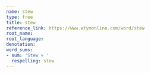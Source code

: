 ```yaml
---
name: stew
type: free
title: stew
reference_link: https://www.etymonline.com/word/stew
root_name: 
root_language: 
denotation: 
word_sums:
- sum: 'Stew + '
  respelling: stew
---
```

